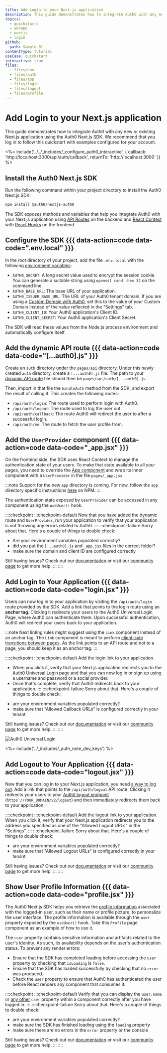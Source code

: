 ```yaml
---
title: Add Login to your Next.js application
description: This guide demonstrates how to integrate Auth0 with any new or existing Next.js application using the Auth0 Next.js SDK.
topics:
  - quickstarts
  - webapp
  - nextjs
  - login
github:
  path: Sample-01
contentType: tutorial
useCase: quickstart
interactive: true
files:
  - files/env
  - files/auth
  - files/app
  - files/login
  - files/logout
  - files/profile
---
```


<!-- markdownlint-disable MD025 MD034 -->

# Add Login to your Next.js application

This guide demonstrates how to integrate Auth0 with any new or existing Next.js application using the Auth0 Next.js SDK. We recommend that you log in to follow this quickstart with examples configured for your account.

<%= include('../../_includes/_configure_auth0_interactive', {
callback: 'http://localhost:3000/api/auth/callback',
returnTo: 'http://localhost:3000'
}) %>

## Install the Auth0 Next.js SDK

Run the following command within your project directory to install the Auth0 Next.js SDK:

```sh
npm install @auth0/nextjs-auth0
```

The SDK exposes methods and variables that help you integrate Auth0 with your Next.js application using [API Routes](https://nextjs.org/docs/api-routes/introduction) on the backend and [React Context](https://reactjs.org/docs/context.html) with [React Hooks](https://reactjs.org/docs/hooks-overview.html) on the frontend.

## Configure the SDK {{{ data-action=code data-code=".env.local" }}}

In the root directory of your project, add the file `.env.local` with the following [environment variables](https://nextjs.org/docs/basic-features/environment-variables):

- `AUTH0_SECRET`: A long secret value used to encrypt the session cookie. You can generate a suitable string using `openssl rand -hex 32` on the command line.
- `AUTH0_BASE_URL`: The base URL of your application.
- `AUTH0_ISSUER_BASE_URL`: The URL of your Auth0 tenant domain. If you are using a [Custom Domain with Auth0](https://auth0.com/docs/custom-domains), set this to the value of your Custom Domain instead of the value reflected in the "Settings" tab.
- `AUTH0_CLIENT_ID`: Your Auth0 application's Client ID.
- `AUTH0_CLIENT_SECRET`: Your Auth0 application's Client Secret.

The SDK will read these values from the Node.js process environment and automatically configure itself.

## Add the dynamic API route {{{ data-action=code data-code="[...auth0].js" }}}

Create an `auth` directory under the `pages/api` directory. Under this newly created `auth` directory, create a `[...auth0].js` file. The path to your [dynamic API route](https://nextjs.org/docs/api-routes/dynamic-api-routes) file should then be `pages/api/auth/[...auth0].js`.

Then, import in that file the `handleAuth` method from the SDK, and export the result of calling it. This creates the following routes:

- `/api/auth/login`: The route used to perform login with Auth0.
- `/api/auth/logout`: The route used to log the user out.
- `/api/auth/callback`: The route Auth0 will redirect the user to after a successful login.
- `/api/auth/me`: The route to fetch the user profile from.

## Add the `UserProvider` component {{{ data-action=code data-code="_app.jsx" }}}

On the frontend side, the SDK uses React Context to manage the authentication state of your users. To make that state available to all your pages, you need to override the [App component](https://nextjs.org/docs/advanced-features/custom-app) and wrap its inner component with a `UserProvider` in the file `pages/_app.jsx`.

:::note
Support for the new `app` directory is coming. For now, follow the `app` directory specific instructions [here](https://www.npmjs.com/package/@auth0/nextjs-auth0#app-router) on NPM.
:::

The authentication state exposed by `UserProvider` can be accessed in any component using the `useUser()` hook.

::::checkpoint
:::checkpoint-default
Now that you have added the dynamic route and `UserProvider`, run your application to verify that your application is not throwing any errors related to Auth0.
:::
:::checkpoint-failure
Sorry about that. Here's a couple of things to double check:
* Are your environment variables populated correctly?
* did you put the `[...auth0].js` and `_app.jsx` files in the correct folder?
* make sure the domain and client ID are configured correctly

Still having issues? Check out our [documentation](https://auth0.com/docs) or visit our [community page](https://community.auth0.com) to get more help.
:::
::::

## Add Login to Your Application {{{ data-action=code data-code="login.jsx" }}}

Users can now log in to your application by visiting the `/api/auth/login` route provided by the SDK. Add a link that points to the login route using an **anchor tag**. Clicking it redirects your users to the Auth0 Universal Login Page, where Auth0 can authenticate them. Upon successful authentication, Auth0 will redirect your users back to your application.

:::note
Next linting rules might suggest using the `Link` component instead of an anchor tag. The `Link` component is meant to perform [client-side transitions between pages](https://nextjs.org/docs/api-reference/next/link). As the link points to an API route and not to a page, you should keep it as an anchor tag.
:::

::::checkpoint
:::checkpoint-default
Add the login link to your application. 
- When you click it, verify that your Next.js application redirects you to the [Auth0 Universal Login](https://auth0.com/universal-login) page and that you can now log in or sign up using a username and password or a social provider.
- Once that's complete, verify that Auth0 redirects back to your application.
:::
:::checkpoint-failure
Sorry about that. Here's a couple of things to double check:
* are your environment variables populated correctly?
* make sure that "Allowed Callback URLs" is configured correctly in your tenant

Still having issues? Check out our [documentation](https://auth0.com/docs) or visit our [community page](https://community.auth0.com) to get more help.
:::
::::

![Auth0 Universal Login](/media/quickstarts/universal-login.png)

<%= include('../_includes/_auth_note_dev_keys') %>

## Add Logout to Your Application {{{ data-action=code data-code="logout.jsx" }}}

Now that you can log in to your Next.js application, you need [a way to log out](https://auth0.com/docs/logout/log-users-out-of-auth0). Add a link that points to the `/api/auth/logout` API route. Clicking it redirects your users to your [Auth0 logout endpoint](https://auth0.com/docs/api/authentication?javascript#logout) (`https://YOUR_DOMAIN/v2/logout`) and then immediately redirects them back to your application.

::::checkpoint
:::checkpoint-default
Add the logout link to your application. When you click it, verify that your Next.js application redirects you to the address you specified as one of the "Allowed Logout URLs" in the "Settings".
:::
:::checkpoint-failure
Sorry about that. Here's a couple of things to double check:
* are your environment variables populated correctly?
* make sure that "Allowed Logout URLs" is configured correctly in your tenant

Still having issues? Check out our [documentation](https://auth0.com/docs) or visit our [community page](https://community.auth0.com) to get more help.
:::
::::

## Show User Profile Information {{{ data-action=code data-code="profile.jsx" }}}

The Auth0 Next.js SDK helps you retrieve the [profile information](https://auth0.com/docs/users/user-profiles) associated with the logged-in user, such as their name or profile picture, to personalize the user interface. The profile information is available through the `user` property exposed by the `useUser()` hook. Take this `Profile` page component as an example of how to use it.

The `user` property contains sensitive information and artifacts related to the user's identity. As such, its availability depends on the user's authentication status. To prevent any render errors:

- Ensure that the SDK has completed loading before accessing the `user` property by checking that `isLoading` is `false`.
- Ensure that the SDK has loaded successfully by checking that no `error` was produced.
- Check the `user` property to ensure that Auth0 has authenticated the user before React renders any component that consumes it.

::::checkpoint
:::checkpoint-default
Verify that you can display the `user.name` or [any other](https://auth0.com/docs/users/user-profile-structure#user-profile-attributes) `user` property within a component correctly after you have logged in.
:::
:::checkpoint-failure
Sorry about that. Here's a couple of things to double check:
* are your environment variables populated correctly?
* make sure the SDK has finished loading using the `loading` property
* make sure there are no errors in the `error` property or the console

Still having issues? Check out our [documentation](https://auth0.com/docs) or visit our [community page](https://community.auth0.com) to get more help.
:::
::::
